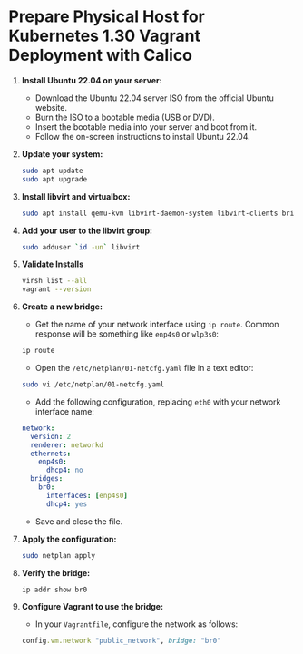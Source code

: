 # Prepare Physical Host for Kubernetes 1.30 Vagrant Deployment with Calico

1. **Install Ubuntu 22.04 on your server:**
    - Download the Ubuntu 22.04 server ISO from the official Ubuntu website.
    - Burn the ISO to a bootable media (USB or DVD).
    - Insert the bootable media into your server and boot from it.
    - Follow the on-screen instructions to install Ubuntu 22.04.

2. **Update your system:**

    ```bash
    sudo apt update
    sudo apt upgrade
    ```

3. **Install libvirt and virtualbox:**

    ```bash
    sudo apt install qemu-kvm libvirt-daemon-system libvirt-clients bridge-utils virtualbox vagrant
    ```

4. **Add your user to the libvirt group:**

    ```bash
    sudo adduser `id -un` libvirt
    ```

5. **Validate Installs**

    ```bash
    virsh list --all
    vagrant --version
    ```

6. **Create a new bridge:**
    - Get the name of your network interface using `ip route`.  Common response will be something like `enp4s0` or `wlp3s0`:

    ```bash
    ip route
    ```

    - Open the `/etc/netplan/01-netcfg.yaml` file in a text editor:

    ```bash
    sudo vi /etc/netplan/01-netcfg.yaml
    ```

    - Add the following configuration, replacing `eth0` with your network interface name:

    ```yaml
    network:
      version: 2
      renderer: networkd
      ethernets:
        enp4s0:
          dhcp4: no
      bridges:
        br0:
          interfaces: [enp4s0]
          dhcp4: yes
    ```

    - Save and close the file.

7. **Apply the configuration:**

    ```bash
    sudo netplan apply
    ```

8. **Verify the bridge:**

    ```bash
    ip addr show br0
    ```

9. **Configure Vagrant to use the bridge:**
    - In your `Vagrantfile`, configure the network as follows:

    ```ruby
    config.vm.network "public_network", bridge: "br0"
    ```
